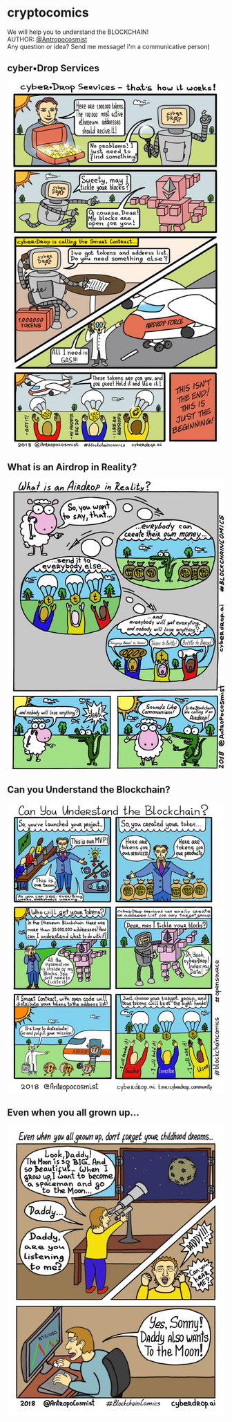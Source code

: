 # cryptocomics  
We will help you to understand the BLOCKCHAIN!  
AUTHOR: [@Antropocosmist](https://t.me/Antropocosmist)  
Any question or idea? Send me message! I'm a communicative person)  


## cyber•Drop Services  
![That's how it works!](Thats_How_It_Works.jpg)  


## What is an Airdrop in Reality?  
![What is an Airdrop in Reality?](What_ia_an_Airdrop.jpg)  


## Can you Understand the Blockchain?  
![Can you Understand the Blockchain?](Can_You_Understand_the_Blockchain.jpg)  


## Even when you all grown up...  
![Don't forget your childhood dreams...](Childhood_Dreams.jpg)  
